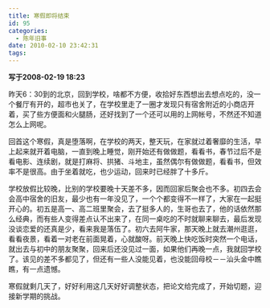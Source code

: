 ```yaml
---
title: 寒假即将结束
id: 95
categories:
  - 陈年旧事
date: 2010-02-10 23:42:31
tags:
---
```


**写于2008-02-19 18:23**

昨天6：30到的北京，回到学校，啥都不方便，收拾好东西想出去想点吃的，没一个餐厅有开的，超市也关了，在学校里走了一圈才发现只有宿舍附近的小商店开着，买了些方便面和火腿肠，还好找到了一个还可以用的上网帐号，不然还不知道怎么上网呢。

回首这个寒假，真是堕落啊，在学校的两天，整天玩，在家就过着奢靡的生活，早上起来就开着电脑，一直到晚上睡觉，刚开始还有做做题，看看书，春节过后不是看电影、连续剧，就是打麻将、拱猪、斗地主，虽然偶尔有做做题，看看书，但效率不是很高。由于坐着就吃，也少运动，回来时已经胖了十多斤。

学校放假比较晚，比别的学校要晚十天差不多，因而回家后聚会也不多。初四去会会高中宿舍的旧友，最少也有一年没见了，一个个都变得不一样了，大家在一起挺开心的。初五是高一、高二班里聚会，去了挺多人的，生哥也去了，他的话依然那么经典，而有些人变得差点认不出来了，在同一桌吃的不时就聊来聊去，最后发现没谈恋爱的还真是少，看来我是落伍了。初六去阿牛家，那天晚上就去潮州逛逛，看看夜景，看着一对老在前面晃着，心就酸呀。前天晚上快吃饭时突然一个电话，就出去与初中的朋友聚聚，回来后还没见过一面，如果他们再晚一点，我就回学校了。该见的差不多都见了，但还有一些人没能见着，也没能回母校－－汕头金中瞧瞧，有一点遗憾。

寒假就剩几天了，好好利用这几天好好调整状态，把论文给完成了，开始切题，迎接新学期的挑战。
